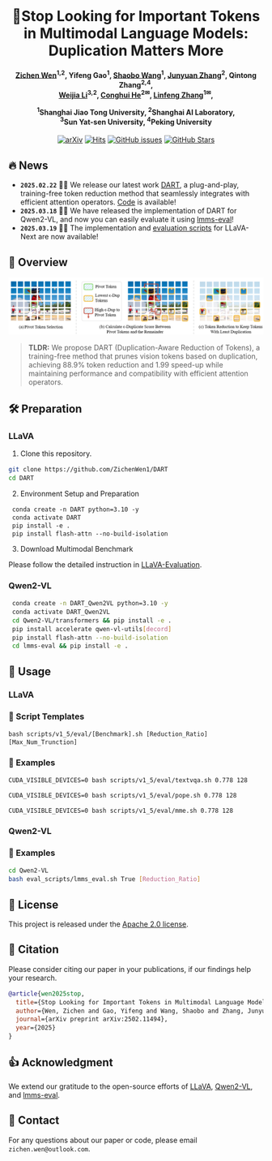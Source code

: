 <div align="center">
  <h1 style="display: inline-block; margin: 0;">🚀Stop Looking for Important Tokens in Multimodal Language Models: Duplication Matters More</h1>
</div>

<h4 align="center"> 

[Zichen Wen](https://scholar.google.com/citations?user=N-aPFvEAAAAJ&hl=zh-CN)<sup>1,2</sup>,
Yifeng Gao<sup>1</sup>,
[Shaobo Wang](https://gszfwsb.github.io/)<sup>1</sup>,
[Junyuan Zhang](https://scholar.google.com/citations?user=uwwqEg8AAAAJ&hl=en)<sup>2</sup>,
Qintong Zhang<sup>2,4</sup>, <br>
[Weijia Li](https://liweijia.github.io/)<sup>3,2</sup>,
[Conghui He](https://conghui.github.io/)<sup>2✉</sup>,
[Linfeng Zhang](http://www.zhanglinfeng.tech/)<sup>1✉</sup>,


<sup>1</sup>Shanghai Jiao Tong University, <sup>2</sup>Shanghai AI Laboratory, <br>
<sup>3</sup>Sun Yat-sen University, <sup>4</sup>Peking University

</h4>

<div align="center">

[![arXiv](https://img.shields.io/badge/Arxiv-2502.11494-AD1C18.svg?logo=arXiv)](https://arxiv.org/pdf/2502.11494)
[![Hits](https://hits.seeyoufarm.com/api/count/incr/badge.svg?url=https%3A%2F%2Fgithub.com%2FZichenWen1%2FDART&count_bg=%23C25AE6&title_bg=%23555555&icon=&icon_color=%23E7E7E7&title=Visitor&edge_flat=false)](https://hits.seeyoufarm.com)
[![GitHub issues](https://img.shields.io/github/issues/ZichenWen1/DART?color=critical&label=Issues)](https://github.com/ZichenWen1/DART/issues)
[![GitHub Stars](https://img.shields.io/github/stars/ZichenWen1/DART?style=social)](https://github.com/ZichenWen1/DART/stargazers)
</div>

## 🔥 News
* **`2025.02.22`** 🤗🤗 We release our latest work [DART](https://arxiv.org/pdf/2502.11494), a plug-and-play, training-free token reduction method that seamlessly integrates with efficient attention operators. [Code](https://github.com/ZichenWen1/DART) is available!
* **`2025.03.18`** 🤗🤗 We have released the implementation of DART for Qwen2-VL, and now you can easily evaluate it using [lmms-eval](https://github.com/EvolvingLMMs-Lab/lmms-eval)!
* **`2025.03.19`** 🤗🤗 The implementation and [evaluation scripts](https://github.com/ZichenWen1/DART/tree/main/scripts/v1_6/eval) for LLaVA-Next are now available!

## 👀 Overview
<p align='center'>
<img src='./images/overview.png' alt='mask' width='1000px'>
</p>

> **TLDR:** We propose DART (Duplication-Aware Reduction of Tokens), a training-free method that prunes vision tokens based on duplication, achieving 88.9% token reduction and 1.99
 speed-up while maintaining performance and compatibility with efficient attention operators.

## 🛠 Preparation
### LLaVA
1. Clone this repository.

```bash
git clone https://github.com/ZichenWen1/DART
cd DART
```

2. Environment Setup and Preparation

```Shell
 conda create -n DART python=3.10 -y
 conda activate DART
 pip install -e .
 pip install flash-attn --no-build-isolation
```

3. Download Multimodal Benchmark

Please follow the detailed instruction in [LLaVA-Evaluation](https://github.com/haotian-liu/LLaVA/blob/main/docs/Evaluation.md).

### Qwen2-VL
```bash
 conda create -n DART_Qwen2VL python=3.10 -y
 conda activate DART_Qwen2VL
 cd Qwen2-VL/transformers && pip install -e .
 pip install accelerate qwen-vl-utils[decord]
 pip install flash-attn --no-build-isolation
 cd lmms-eval && pip install -e .
```

## 🎯 Usage
### LLaVA
### 📖 Script Templates
```shell
bash scripts/v1_5/eval/[Benchmark].sh [Reduction_Ratio] [Max_Num_Trunction]
```

### 🐝 Examples
```Shell
CUDA_VISIBLE_DEVICES=0 bash scripts/v1_5/eval/textvqa.sh 0.778 128
```

```Shell
CUDA_VISIBLE_DEVICES=0 bash scripts/v1_5/eval/pope.sh 0.778 128
```

```Shell
CUDA_VISIBLE_DEVICES=0 bash scripts/v1_5/eval/mme.sh 0.778 128
```

### Qwen2-VL
### 🐝 Examples
```bash
cd Qwen2-VL
bash eval_scripts/lmms_eval.sh True [Reduction_Ratio]
```


## 🔑 License

This project is released under the [Apache 2.0 license](LICENSE).

## 📌 Citation

Please consider citing our paper in your publications, if our findings help your research.
```bibtex
@article{wen2025stop,
  title={Stop Looking for Important Tokens in Multimodal Language Models: Duplication Matters More},
  author={Wen, Zichen and Gao, Yifeng and Wang, Shaobo and Zhang, Junyuan and Zhang, Qintong and Li, Weijia and He, Conghui and Zhang, Linfeng},
  journal={arXiv preprint arXiv:2502.11494},
  year={2025}
}
```


## 👍 Acknowledgment
We extend our gratitude to the open-source efforts of [LLaVA](https://github.com/haotian-liu/LLaVA), [Qwen2-VL](https://github.com/QwenLM/Qwen2-VL), and [lmms-eval](https://github.com/EvolvingLMMs-Lab/lmms-eval).



## 📩 Contact
For any questions about our paper or code, please email `zichen.wen@outlook.com`.

